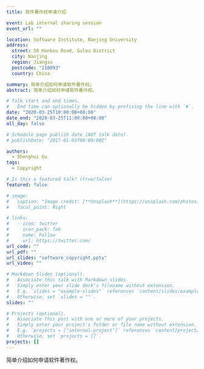 ```yaml
---
title: 软件著作权申请介绍

event: Lab internal sharing session
event_url: ""

location: Software Institute, Nanjing University
address:
  street: 50 Hankou Road, Gulou District
  city: Nanjing
  region: Jiangsu
  postcode: "210093"
  country: China

summary: 简单介绍如何申请软件著作权。
abstract: 简单介绍如何申请软件著作权。

# Talk start and end times.
#   End time can optionally be hidden by prefixing the line with `#`.
date: "2020-03-25T10:00:00+08:00"
date_end: "2020-03-25T11:00:00+08:00"
all_day: false

# Schedule page publish date (NOT talk date).
# publishDate: "2017-01-01T00:00:00Z"

authors:
  - Shenghui Gu
tags:
  - Copyright

# Is this a featured talk? (true/false)
featured: false

# image:
#   caption: "Image credit: [**Unsplash**](https://unsplash.com/photos/bzdhc5b3Bxs)"
#   focal_point: Right

# links:
#   - icon: twitter
#     icon_pack: fab
#     name: Follow
#     url: https://twitter.com/
url_code: ""
url_pdf: ""
url_slides: "software_copyright.pptx"
url_video: ""

# Markdown Slides (optional).
#   Associate this talk with Markdown slides.
#   Simply enter your slide deck's filename without extension.
#   E.g. `slides = "example-slides"` references `content/slides/example-slides.md`.
#   Otherwise, set `slides = ""`.
slides: ""

# Projects (optional).
#   Associate this post with one or more of your projects.
#   Simply enter your project's folder or file name without extension.
#   E.g. `projects = ["internal-project"]` references `content/project/deep-learning/index.md`.
#   Otherwise, set `projects = []`.
projects: []
---
```


简单介绍如何申请软件著作权。
